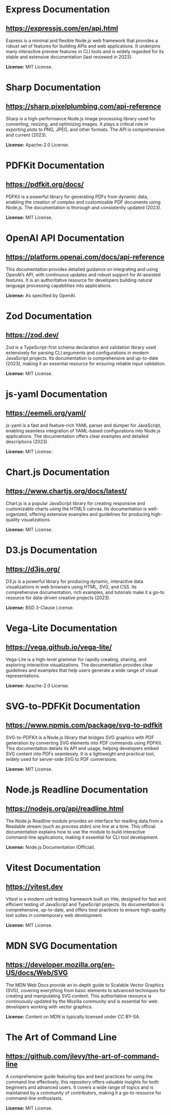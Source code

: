 # Express Documentation
## https://expressjs.com/en/api.html
Express is a minimal and flexible Node.js web framework that provides a robust set of features for building APIs and web applications. It underpins many interactive preview features in CLI tools and is widely regarded for its stable and extensive documentation (last reviewed in 2023).

**License:** MIT License.

# Sharp Documentation
## https://sharp.pixelplumbing.com/api-reference
Sharp is a high-performance Node.js image processing library used for converting, resizing, and optimizing images. It plays a critical role in exporting plots to PNG, JPEG, and other formats. The API is comprehensive and current (2023).

**License:** Apache-2.0 License.

# PDFKit Documentation
## https://pdfkit.org/docs/
PDFKit is a powerful library for generating PDFs from dynamic data, enabling the creation of complex and customizable PDF documents using Node.js. The documentation is thorough and consistently updated (2023).

**License:** MIT License.

# OpenAI API Documentation
## https://platform.openai.com/docs/api-reference
This documentation provides detailed guidance on integrating and using OpenAI’s API, with continuous updates and robust support for AI-assisted features. It is an authoritative resource for developers building natural language processing capabilities into applications.

**License:** As specified by OpenAI.

# Zod Documentation
## https://zod.dev/
Zod is a TypeScript-first schema declaration and validation library used extensively for parsing CLI arguments and configurations in modern JavaScript projects. Its documentation is comprehensive and up-to-date (2023), making it an essential resource for ensuring reliable input validation.

**License:** MIT License.

# js-yaml Documentation
## https://eemeli.org/yaml/
js-yaml is a fast and feature-rich YAML parser and dumper for JavaScript, enabling seamless integration of YAML-based configurations into Node.js applications. The documentation offers clear examples and detailed descriptions (2023).

**License:** MIT License.

# Chart.js Documentation
## https://www.chartjs.org/docs/latest/
Chart.js is a popular JavaScript library for creating responsive and customizable charts using the HTML5 canvas. Its documentation is well-organized, offering extensive examples and guidelines for producing high-quality visualizations.

**License:** MIT License.

# D3.js Documentation
## https://d3js.org/
D3.js is a powerful library for producing dynamic, interactive data visualizations in web browsers using HTML, SVG, and CSS. Its comprehensive documentation, rich examples, and tutorials make it a go-to resource for data-driven creative projects (2023).

**License:** BSD 3-Clause License.

# Vega-Lite Documentation
## https://vega.github.io/vega-lite/
Vega-Lite is a high-level grammar for rapidly creating, sharing, and exploring interactive visualizations. The documentation provides clear guidelines and examples that help users generate a wide range of visual representations.

**License:** Apache-2.0 License.

# SVG-to-PDFKit Documentation
## https://www.npmjs.com/package/svg-to-pdfkit
SVG-to-PDFKit is a Node.js library that bridges SVG graphics with PDF generation by converting SVG elements into PDF commands using PDFKit. This documentation details its API and usage, helping developers embed SVG content into PDFs seamlessly. It is a lightweight and practical tool, widely used for server-side SVG to PDF conversions.

**License:** MIT License.

# Node.js Readline Documentation
## https://nodejs.org/api/readline.html
The Node.js Readline module provides an interface for reading data from a Readable stream (such as process.stdin) one line at a time. This official documentation explains how to use the module to build interactive command-line applications, making it essential for CLI tool development.

**License:** Node.js Documentation (Official).

# Vitest Documentation
## https://vitest.dev
Vitest is a modern unit testing framework built on Vite, designed for fast and efficient testing of JavaScript and TypeScript projects. Its documentation is comprehensive, up-to-date, and offers best practices to ensure high-quality test suites in contemporary web development.

**License:** MIT License.

# MDN SVG Documentation
## https://developer.mozilla.org/en-US/docs/Web/SVG
The MDN Web Docs provide an in-depth guide to Scalable Vector Graphics (SVG), covering everything from basic elements to advanced techniques for creating and manipulating SVG content. This authoritative resource is continuously updated by the Mozilla community and is essential for web developers working with vector graphics.

**License:** Content on MDN is typically licensed under CC BY-SA.

# The Art of Command Line
## https://github.com/jlevy/the-art-of-command-line
A comprehensive guide featuring tips and best practices for using the command line effectively, this repository offers valuable insights for both beginners and advanced users. It covers a wide range of topics and is maintained by a community of contributors, making it a go-to resource for command-line enthusiasts.

**License:** MIT License.